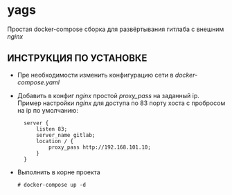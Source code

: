 yags
==================================
Простая docker-compose сборка для развёртывания гитлаба с внешним _nginx_ 

ИНСТРУКЦИЯ ПО УСТАНОВКЕ
------------
* Пре необходимости изменить конфигурацию сети в _docker-compose.yaml_
* Добавить в конфиг _nginx_ простой *proxy_pass* на заданный ip.\
Пример настройки _nginx_ для доступа по 83 порту хоста с пробросом на ip по умолчанию:

        server {
            listen 83;
            server_name gitlab;
            location / {
                proxy_pass http://192.168.101.10;
            }
        }
* Выполнить в корне проекта 
    ```shell script
    # docker-compose up -d
    ```

